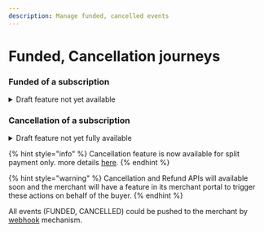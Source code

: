```yaml
---
description: Manage funded, cancelled events
---
```


# Funded, Cancellation journeys

### Funded of a subscription

<details>

<summary>Draft feature not yet available</summary>

Currently this feature "FUNDED" event status is not yet available.

The credit subscription is FUNDED to the Merchant by the Financial institution after confirmation of the delivery of goods.

The merchant will have to inform of the delivery of goods by API (Not yet available).

Thus, the merchant will be informed by an event and a the [status](../e-financing-status-life-cycle.md) will be visible in its portal.&#x20;

* FUNDED = Merchant has been funded for financing. Buyer amortization plan or payments has started.

</details>

### Cancellation of a subscription

<details>

<summary>Draft feature not yet fully available</summary>



* A buyer/merchant want to cancel its order completely&#x20;
* A buyer/merchant want to cancel its order partially

All these actions would be available with through an API. In addition the merchant will have the possibility to cancel  a subscription in its Merchant portal. \
The [status](../e-financing-status-life-cycle.md) of the subscription will be updated to:

* ACCEPTED = Subscription and payment are partially cancelled. Amount to be financed is updated.&#x20;
* CANCELLED = Subscription and payment or amortization are completely  cancelled

For long credit finance, cancellation in only possible after return of delivery of goods. Thus merchant must declare return of delivery by API.

</details>

{% hint style="info" %}
Cancellation feature is now available for split payment only. more details [here](cancellation-e-financing-journey.md).
{% endhint %}

{% hint style="warning" %}
Cancellation and Refund APIs will available soon and the merchant will have a feature in its merchant portal to trigger these actions on behalf of the buyer.&#x20;
{% endhint %}

All events (FUNDED, CANCELLED) could be pushed to the merchant by [webhook](broken-reference) mechanism.

